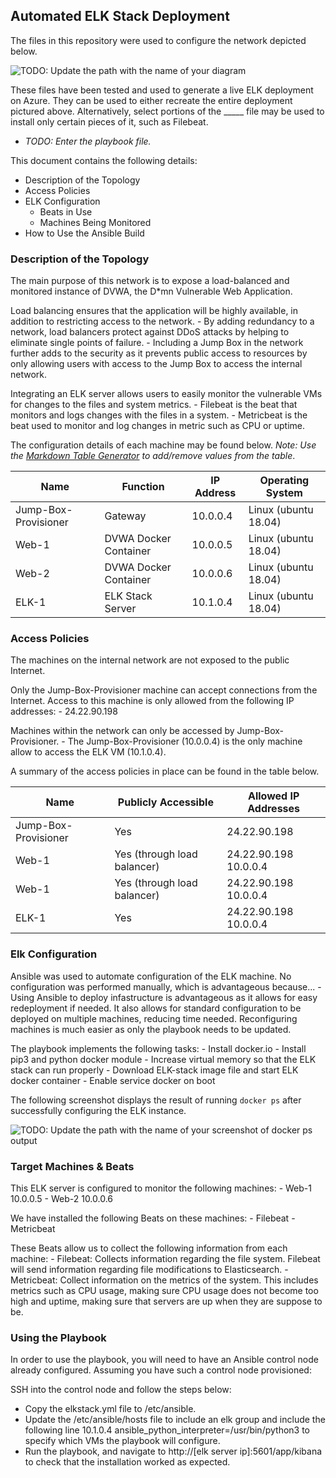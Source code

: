## Automated ELK Stack Deployment

The files in this repository were used to configure the network depicted below.

![TODO: Update the path with the name of your diagram](Images/diagram_filename.png)

These files have been tested and used to generate a live ELK deployment on Azure. They can be used to either recreate the entire deployment pictured above. Alternatively, select portions of the _____ file may be used to install only certain pieces of it, such as Filebeat.

  - _TODO: Enter the playbook file._

This document contains the following details:
- Description of the Topology
- Access Policies
- ELK Configuration
  - Beats in Use
  - Machines Being Monitored
- How to Use the Ansible Build


### Description of the Topology

The main purpose of this network is to expose a load-balanced and monitored instance of DVWA, the D*mn Vulnerable Web Application.

Load balancing ensures that the application will be highly available, in addition to restricting access to the network.
	- By adding redundancy to a network, load balancers protect against DDoS attacks by helping to eliminate single points of failure.
	- Including a Jump Box in the network further adds to the security as it prevents public access to resources by only allowing users with access to the Jump Box to access the internal network. 

Integrating an ELK server allows users to easily monitor the vulnerable VMs for changes to the files and system metrics.
	- Filebeat is the beat that monitors and logs changes with the files in a system.
	- Metricbeat is the beat used to monitor and log changes in metric such as CPU or uptime.


The configuration details of each machine may be found below.
_Note: Use the [Markdown Table Generator](http://www.tablesgenerator.com/markdown_tables) to add/remove values from the table_.

| Name                 | Function              | IP Address | Operating System     |
|----------------------|-----------------------|------------|----------------------|
| Jump-Box-Provisioner | Gateway               | 10.0.0.4   | Linux (ubuntu 18.04) |
| Web-1                | DVWA Docker Container | 10.0.0.5   | Linux (ubuntu 18.04) |
| Web-2                | DVWA Docker Container | 10.0.0.6   | Linux (ubuntu 18.04) |
| ELK-1                | ELK Stack Server      | 10.1.0.4   | Linux (ubuntu 18.04) |

### Access Policies

The machines on the internal network are not exposed to the public Internet. 

Only the Jump-Box-Provisioner machine can accept connections from the Internet. Access to this machine is only allowed from the following IP addresses:
	- 24.22.90.198

Machines within the network can only be accessed by Jump-Box-Provisioner.
	- The Jump-Box-Provisioner (10.0.0.4) is the only machine allow to access the ELK VM (10.1.0.4).


A summary of the access policies in place can be found in the table below.

| Name                 | Publicly Accessible         | Allowed IP Addresses  |
|----------------------|-----------------------------|-----------------------|
| Jump-Box-Provisioner | Yes                         | 24.22.90.198          |
| Web-1                | Yes (through load balancer) | 24.22.90.198 10.0.0.4 |
| Web-1                | Yes (through load balancer) | 24.22.90.198 10.0.0.4 |
| ELK-1                | Yes                         | 24.22.90.198 10.0.0.4 |

### Elk Configuration

Ansible was used to automate configuration of the ELK machine. No configuration was performed manually, which is advantageous because...
	- Using Ansible to deploy infastructure is advantageous as it allows for easy redeployment if needed. It also allows for standard configuration to be deployed on multiple machines, reducing time needed. Reconfiguring machines is much easier as only the playbook needs to be updated.


The playbook implements the following tasks:
	- Install docker.io
	- Install pip3 and python docker module
	- Increase virtual memory so that the ELK stack can run properly
	- Download ELK-stack image file and start ELK docker container
	- Enable service docker on boot

The following screenshot displays the result of running `docker ps` after successfully configuring the ELK instance.

![TODO: Update the path with the name of your screenshot of docker ps output](Images/docker_ps_output.png)

### Target Machines & Beats
This ELK server is configured to monitor the following machines:
	- Web-1 10.0.0.5
	- Web-2 10.0.0.6

We have installed the following Beats on these machines:
	- Filebeat
	- Metricbeat

These Beats allow us to collect the following information from each machine:
	- Filebeat: Collects information regarding the file system. Filebeat will send information regarding file modifications to Elasticsearch.
	- Metricbeat: Collect information on the metrics of the system. This includes metrics such as CPU usage, making sure CPU usage does not become too high and uptime, making sure that servers are up when they are suppose to be. 

### Using the Playbook
In order to use the playbook, you will need to have an Ansible control node already configured. Assuming you have such a control node provisioned: 

SSH into the control node and follow the steps below:
- Copy the elkstack.yml file to /etc/ansible.
- Update the /etc/ansible/hosts file to include an elk group and include the following line 10.1.0.4 ansible_python_interpreter=/usr/bin/python3 to specify which VMs the playbook will configure.
- Run the playbook, and navigate to http://[elk server ip]:5601/app/kibana to check that the installation worked as expected.
